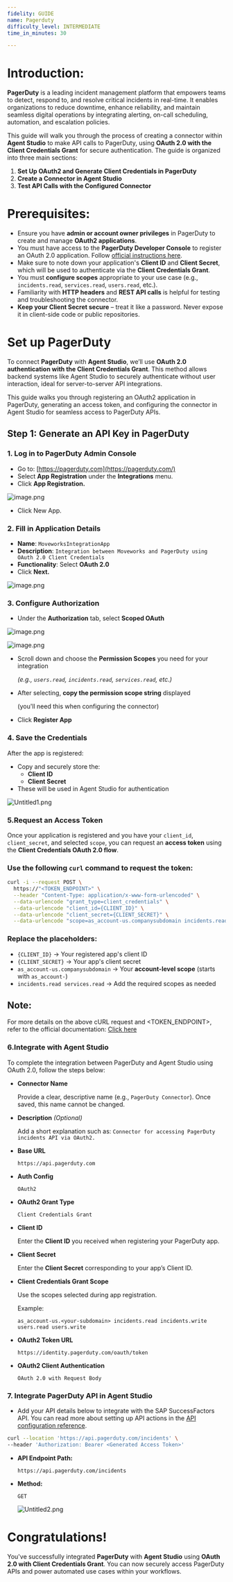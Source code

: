 ```yaml
---
fidelity: GUIDE
name: Pagerduty
difficulty_level: INTERMEDIATE
time_in_minutes: 30

---
```

# Introduction:

**PagerDuty** is a leading incident management platform that empowers teams to detect, respond to, and resolve critical incidents in real-time. It enables organizations to reduce downtime, enhance reliability, and maintain seamless digital operations by integrating alerting, on-call scheduling, automation, and escalation policies.

This guide will walk you through the process of creating a connector within **Agent Studio** to make API calls to PagerDuty, using **OAuth 2.0 with the Client Credentials Grant** for secure authentication. The guide is organized into three main sections:

1. **Set Up OAuth2 and Generate Client Credentials in PagerDuty**
2. **Create a Connector in Agent Studio**
3. **Test API Calls with the Configured Connector**

# **Prerequisites:**

- Ensure you have **admin or account owner privileges** in PagerDuty to create and manage **OAuth2 applications**.
- You must have access to the **PagerDuty Developer Console** to register an OAuth 2.0 application. Follow [official instructions here](https://developer.pagerduty.com/docs/app-oauth-token).
- Make sure to note down your application's **Client ID** and **Client Secret**, which will be used to authenticate via the **Client Credentials Grant**.
- You must **configure scopes** appropriate to your use case (e.g., `incidents.read`, `services.read`, `users.read`, etc.).
- Familiarity with **HTTP headers** and **REST API calls** is helpful for testing and troubleshooting the connector.
- **Keep your Client Secret secure** – treat it like a password. Never expose it in client-side code or public repositories.

# Set up PagerDuty

To connect **PagerDuty** with **Agent Studio**, we’ll use **OAuth 2.0 authentication with the Client Credentials Grant**. This method allows backend systems like Agent Studio to securely authenticate without user interaction, ideal for server-to-server API integrations.

This guide walks you through registering an OAuth2 application in PagerDuty, generating an access token, and configuring the connector in Agent Studio for seamless access to PagerDuty APIs.

## Step 1: Generate an API Key in PagerDuty

### 1. Log in to PagerDuty Admin Console

- Go to: [https://pagerduty.com](https://pagerduty.com/)
- Select **App Registration** under the **Integrations** menu.
- Click **App Registration.**

![image.png](image.png)

- Click New App.

### 2. Fill in Application Details

- **Name**: `MoveworksIntegrationApp`
- **Description**: `Integration between Moveworks and PagerDuty using OAuth 2.0 Client Credentials`
- **Functionality**: Select **OAuth 2.0**
- Click **Next.**

![image.png](image%201.png)

### 3. Configure Authorization

- Under the **Authorization** tab, select **Scoped OAuth**

![image.png](image%202.png)

![image.png](image%203.png)

- Scroll down and choose the **Permission Scopes** you need for your integration
    
    *(e.g., `users.read`, `incidents.read`, `services.read`, etc.)*
    
- After selecting, **copy the permission scope string** displayed
    
    (you'll need this when configuring the connector)
    
- Click **Register App**

### 4. Save the Credentials

After the app is registered:

- Copy and securely store the:
    - **Client ID**
    - **Client Secret**
- These will be used in Agent Studio for authentication

![Untitled1.png](Untitled1.png)

### **5.Request an Access Token**

Once your application is registered and you have your `client_id`, `client_secret`, and selected `scope`, you can request an **access token** using the **Client Credentials OAuth 2.0 flow**.

### Use the following `curl` command to request the token:

```bash
curl -i --request POST \
  https://"<TOKEN_ENDPOINT>" \
  --header "Content-Type: application/x-www-form-urlencoded" \
  --data-urlencode "grant_type=client_credentials" \
  --data-urlencode "client_id={CLIENT_ID}" \
  --data-urlencode "client_secret={CLIENT_SECRET}" \
  --data-urlencode "scope=as_account-us.companysubdomain incidents.read services.read"

```

### Replace the placeholders:

- `{CLIENT_ID}` → Your registered app's client ID
- `{CLIENT_SECRET}` → Your app's client secret
- `as_account-us.companysubdomain` → Your **account-level scope** (starts with `as_account-`)
- `incidents.read services.read` → Add the required scopes as needed

## Note:

For more details on the above cURL request and <TOKEN_ENDPOINT>, refer to the official documentation: [Click here](https://developer.pagerduty.com/docs/app-oauth-token)

### **6.Integrate with Agent Studio**

To complete the integration between PagerDuty and Agent Studio using OAuth 2.0, follow the steps below:

- **Connector Name**
    
    Provide a clear, descriptive name (e.g., `PagerDuty Connector`). Once saved, this name cannot be changed.
    
- **Description** *(Optional)*
    
    Add a short explanation such as: `Connector for accessing PagerDuty incidents API via OAuth2.`
    
- **Base URL**
    
    `https://api.pagerduty.com`
    
- **Auth Config**
    
    `OAuth2`
    
- **OAuth2 Grant Type**
    
    `Client Credentials Grant`
    
- **Client ID**
    
    Enter the **Client ID** you received when registering your PagerDuty app.
    
- **Client Secret**
    
    Enter the **Client Secret** corresponding to your app’s Client ID.
    
- **Client Credentials Grant Scope**
    
    Use the scopes selected during app registration.
    
    Example:
    
    `as_account-us.<your-subdomain> incidents.read incidents.write users.read users.write`
    
- **OAuth2 Token URL**
    
    `https://identity.pagerduty.com/oauth/token`
    
- **OAuth2 Client Authentication**
    
    `OAuth 2.0 with Request Body`
    

### **7. Integrate PagerDuty API in Agent Studio**

- Add your API details below to integrate with the SAP SuccessFactors API. You can read more about setting up API actions in the [API configuration reference](https://help.moveworks.com/docs/http-action-data-bank-legacy).

```bash
curl --location 'https://api.pagerduty.com/incidents' \
--header 'Authorization: Bearer <Generated Access Token>'
```

- **API Endpoint Path:**
    
    `https://api.pagerduty.com/incidents`
    
- **Method:**
    
    `GET`
    
    ![Untitled2.png](Untitled2.png)
    

# **Congratulations!**

You've successfully integrated **PagerDuty** with **Agent Studio** using **OAuth 2.0 with Client Credentials Grant**. You can now securely access PagerDuty APIs and power automated use cases within your workflows.